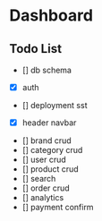 # Dashboard

## Todo List

- [] db schema
- [x] auth
- [] deployment sst
- [x] header navbar
- [] brand crud
- [] category crud
- [] user crud
- [] product crud
- [] search
- [] order crud
- [] analytics
- [] payment confirm


